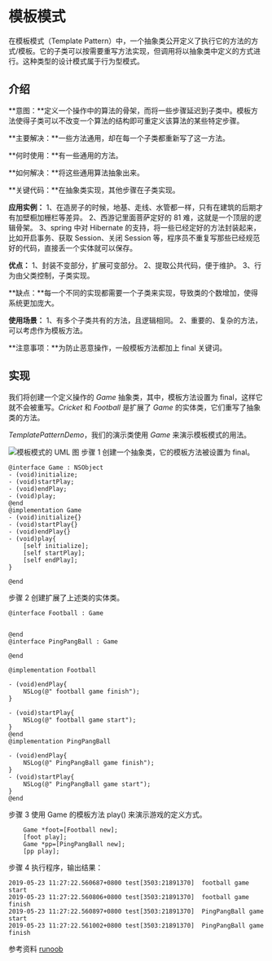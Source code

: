 # 模板模式

在模板模式（Template Pattern）中，一个抽象类公开定义了执行它的方法的方式/模板。它的子类可以按需要重写方法实现，但调用将以抽象类中定义的方式进行。这种类型的设计模式属于行为型模式。

## 介绍

**意图：**定义一个操作中的算法的骨架，而将一些步骤延迟到子类中。模板方法使得子类可以不改变一个算法的结构即可重定义该算法的某些特定步骤。

**主要解决：**一些方法通用，却在每一个子类都重新写了这一方法。

**何时使用：**有一些通用的方法。

**如何解决：**将这些通用算法抽象出来。

**关键代码：**在抽象类实现，其他步骤在子类实现。

**应用实例：** 1、在造房子的时候，地基、走线、水管都一样，只有在建筑的后期才有加壁橱加栅栏等差异。 2、西游记里面菩萨定好的 81 难，这就是一个顶层的逻辑骨架。 3、spring 中对 Hibernate 的支持，将一些已经定好的方法封装起来，比如开启事务、获取 Session、关闭 Session 等，程序员不重复写那些已经规范好的代码，直接丢一个实体就可以保存。

**优点：** 1、封装不变部分，扩展可变部分。 2、提取公共代码，便于维护。 3、行为由父类控制，子类实现。

**缺点：**每一个不同的实现都需要一个子类来实现，导致类的个数增加，使得系统更加庞大。

**使用场景：** 1、有多个子类共有的方法，且逻辑相同。 2、重要的、复杂的方法，可以考虑作为模板方法。

**注意事项：**为防止恶意操作，一般模板方法都加上 final 关键词。

## 实现

我们将创建一个定义操作的 *Game* 抽象类，其中，模板方法设置为 final，这样它就不会被重写。*Cricket* 和 *Football* 是扩展了 *Game* 的实体类，它们重写了抽象类的方法。

*TemplatePatternDemo*，我们的演示类使用 *Game* 来演示模板模式的用法。

![模板模式的 UML 图](http://upload-images.jianshu.io/upload_images/783986-9e4e305dc46949ff.jpg?imageMogr2/auto-orient/strip%7CimageView2/2/w/1240)
步骤 1
创建一个抽象类，它的模板方法被设置为 final。
```
@interface Game : NSObject
- (void)initialize;
- (void)startPlay;
- (void)endPlay;
- (void)play;
@end
@implementation Game
- (void)initialize{}
- (void)startPlay{}
- (void)endPlay{}
- (void)play{
    [self initialize];
    [self startPlay];
    [self endPlay];
}

@end
```
步骤 2
创建扩展了上述类的实体类。
```
@interface Football : Game


@end
@interface PingPangBall : Game

@end

@implementation Football

- (void)endPlay{
    NSLog(@" football game finish");
}

- (void)startPlay{
    NSLog(@" football game start");
}
@end
@implementation PingPangBall

- (void)endPlay{
    NSLog(@" PingPangBall game finish");
}
- (void)startPlay{
    NSLog(@" PingPangBall game start");
}
@end
```
步骤 3
使用 Game 的模板方法 play() 来演示游戏的定义方式。
```
    Game *foot=[Football new];
    [foot play];
    Game *pp=[PingPangBall new];
    [pp play];
```
步骤 4
执行程序，输出结果：
```
2019-05-23 11:27:22.560687+0800 test[3503:21891370]  football game start
2019-05-23 11:27:22.560806+0800 test[3503:21891370]  football game finish
2019-05-23 11:27:22.560897+0800 test[3503:21891370]  PingPangBall game start
2019-05-23 11:27:22.561002+0800 test[3503:21891370]  PingPangBall game finish

```
参考资料
[runoob](https://www.runoob.com/design-pattern/design-pattern-intro.html)
